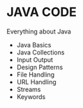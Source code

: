 # JAVA CODE

Everything about Java
* Java Basics
* Java Collections
* Input Output 
* Design Patterns
* File Handling
* URL Handling
* Streams
* Keywords
